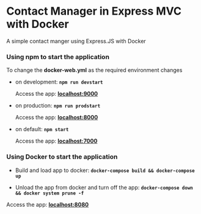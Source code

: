 # Contact Manager in Express MVC with Docker

A simple contact manger using Express.JS with Docker

### Using npm to start the application

To change the **docker-web.yml** as the required environment changes

* on development: **`npm run devstart`**

   Access the app: **<a href="http://localhost:9000" target="_blank">localhost:9000</a>**

* on production: **`npm run prodstart`**

   Access the app: **<a href="http://localhost:8000" target="_blank">localhost:8000</a>**

* on default: **`npm start`**

   Access the app: **<a href="http://localhost:7000" target="_blank">localhost:7000</a>**

### Using Docker to start the application

* Build and load app to docker: **`docker-compose build && docker-compose up`**

* Unload the app from docker and turn off the app: **`docker-compose down && docker system prune -f`**

Access the app: **<a href="http://localhost:8080" target="_blank">localhost:8080</a>**
